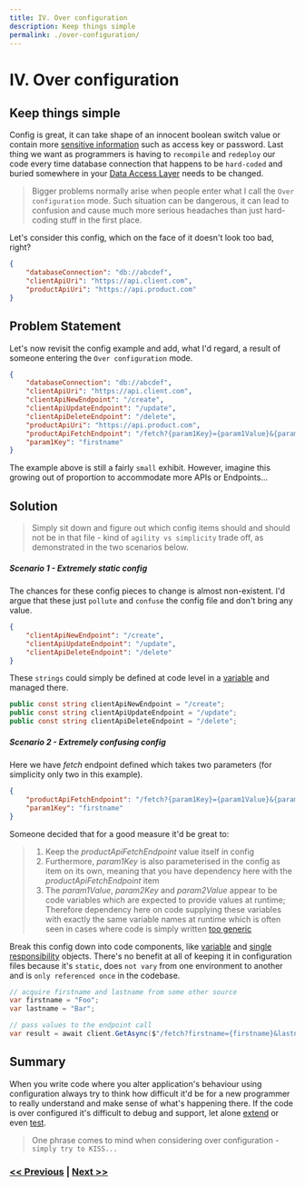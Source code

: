 ```yaml
---
title: IV. Over configuration
description: Keep things simple
permalink: ./over-configuration/
---
```


# IV. Over configuration

## Keep things simple

Config is great, it can take shape of an innocent boolean switch value or contain more [sensitive information](./sensitive-config) such as access key or password. Last thing we want as programmers is having to `recompile` and `redeploy` our code every time database connection that happens to be `hard-coded` and buried somewhere in your [Data Access Layer](https://en.wikipedia.org/wiki/Data_access_layer) needs to be changed.

> Bigger problems normally arise when people enter what I call the `Over configuration` mode. Such situation can be dangerous, it can lead to confusion and cause much more serious headaches than just hard-coding stuff in the first place.

Let's consider this config, which on the face of it doesn't look too bad, right?

```json
{
    "databaseConnection": "db://abcdef",
    "clientApiUri": "https://api.client.com",
    "productApiUri": "https://api.product.com"
}
```

## Problem Statement

Let's now revisit the config example and add, what I'd regard, a result of someone entering the `Over configuration` mode.

```json
{
    "databaseConnection": "db://abcdef",
    "clientApiUri": "https://api.client.com",
    "clientApiNewEndpoint": "/create",
    "clientApiUpdateEndpoint": "/update",
    "clientApiDeleteEndpoint": "/delete",
    "productApiUri": "https://api.product.com",
    "productApiFetchEndpoint": "/fetch?{param1Key}={param1Value}&{param2Key}={param2Value}",
    "param1Key": "firstname"
}
```

The example above is still a fairly `small` exhibit. However, imagine this growing out of proportion to accommodate more APIs or Endpoints...

## Solution

> Simply sit down and figure out which config items should and should not be in that file - kind of `agility vs simplicity` trade off, as demonstrated in the two scenarios below.

##### Scenario 1 - Extremely static config

The chances for these config pieces to change is almost non-existent. I'd argue that these just `pollute` and `confuse` the config file and don't bring any value.

```json
{
    "clientApiNewEndpoint": "/create",
    "clientApiUpdateEndpoint": "/update",
    "clientApiDeleteEndpoint": "/delete"
}
```

These `strings` could simply be defined at code level in a [variable](./magic-strings) and managed there.

```csharp
public const string clientApiNewEndpoint = "/create";
public const string clientApiUpdateEndpoint = "/update";
public const string clientApiDeleteEndpoint = "/delete";
```

##### Scenario 2 - Extremely confusing config

Here we have *fetch* endpoint defined which takes two parameters (for simplicity only two in this example).

```json
{
    "productApiFetchEndpoint": "/fetch?{param1Key}={param1Value}&{param2Key}={param2Value}",
    "param1Key": "firstname"
}
```

Someone decided that for a good measure it'd be great to:

> 1. Keep the *productApiFetchEndpoint* value itself in config
> 2. Furthermore, *param1Key* is also parameterised in the config as item on its own, meaning that you have dependency here with the *productApiFetchEndpoint* item
> 3. The *param1Value*, *param2Key* and *param2Value* appear to be code variables which are expected to provide values at runtime; Therefore dependency here on code supplying these variables with exactly the same variable names at runtime which is often seen in cases where code is simply written [too generic](./writing-too-generic-code)

Break this config down into code components, like [variable](./magic-strings) and [single responsibility](./large-method-bodies) objects. There's no benefit at all of keeping it in configuration files because it's `static`, does `not vary` from one environment to another and is `only referenced once` in the codebase.

```csharp
// acquire firstname and lastname from some other source
var firstname = "Foo";
var lastname = "Bar";

// pass values to the endpoint call
var result = await client.GetAsync($"/fetch?firstname={firstname}&lastname={lastname}");
```

## Summary

When you write code where you alter application's behaviour using configuration always try to think how difficult it'd be for a new programmer to really understand and make sense of what's happening there. If the code is over configured it's difficult to debug and support, let alone [extend](./writing-too-generic-code) or even [test](./no-unit-tests).

> One phrase comes to mind when considering over configuration - `simply try to KISS...`

### [<< Previous](./sensitive-config) | [Next >>](./large-method-bodies)